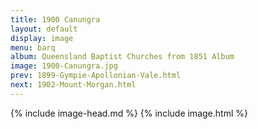 ```yaml
---
title: 1900 Canungra
layout: default
display: image
menu: barq
album: Queensland Baptist Churches from 1851 Album
image: 1900-Canungra.jpg
prev: 1899-Gympie-Apollonian-Vale.html
next: 1902-Mount-Morgan.html
---
```

{% include image-head.md %}
{% include image.html %}